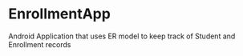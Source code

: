 # EnrollmentApp
Android Application that uses ER model to keep track of Student and Enrollment records 
